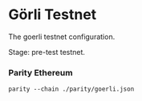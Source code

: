 # Görli Testnet
The goerli testnet configuration.

Stage: pre-test testnet.

### Parity Ethereum

```
parity --chain ./parity/goerli.json
```
